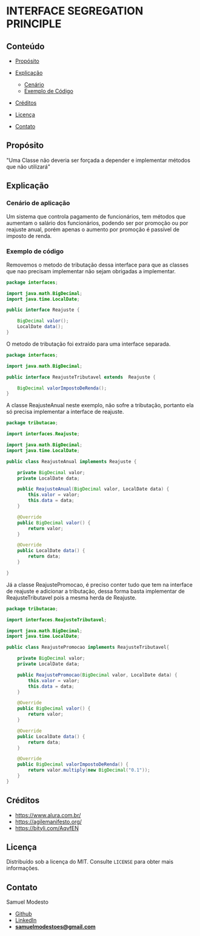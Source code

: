 <br />
<p >
  <h1>INTERFACE SEGREGATION PRINCIPLE</h1>
</p>


<!-- TABLE OF CONTENTS -->

## Conteúdo

- [Propósito](#Propósito)
- [Explicação](#Explicação)
  - [Cenário](#Cenário-De-Aplicação)
  - [Exemplo de Código](#Exemplo-de-código)

- [Créditos](#Créditos)
- [Licença](#Licença)
- [Contato](#Contato)

## Propósito
"Uma Classe não deveria ser forçada a depender e implementar métodos que não utilizará"

## Explicação
### Cenário de aplicação
Um sistema que controla pagamento de funcionários, tem métodos que aumentam o salário dos funcionários, podendo ser por promoção ou por reajuste anual, porém apenas o aumento por promoção é passível de imposto de renda.

### Exemplo de código
Removemos o metodo de tributação dessa interface para que as classes que nao precisam implementar não sejam obrigadas a implementar.
```java 
package interfaces;

import java.math.BigDecimal;
import java.time.LocalDate;

public interface Reajuste {

    BigDecimal valor();
    LocalDate data();
}

```

O metodo de tributação foi extraído para uma interface separada.
```java 
package interfaces;

import java.math.BigDecimal;

public interface ReajusteTributavel extends  Reajuste {

    BigDecimal valorImpostoDeRenda();
}

```
A classe ReajusteAnual neste exemplo, não sofre a tributação, portanto ela só precisa implementar a interface de reajuste.
```java 
package tributacao;

import interfaces.Reajuste;

import java.math.BigDecimal;
import java.time.LocalDate;

public class ReajusteAnual implements Reajuste {

    private BigDecimal valor;
    private LocalDate data;

    public ReajusteAnual(BigDecimal valor, LocalDate data) {
        this.valor = valor;
        this.data = data;
    }

    @Override
    public BigDecimal valor() {
        return valor;
    }

    @Override
    public LocalDate data() {
        return data;
    }

}

```
Já a classe ReajustePromocao, é preciso conter tudo que tem na interface de reajuste e adicionar a tributação, dessa forma basta implementar de ReajusteTributavel pois a mesma herda de Reajuste.
```java 
package tributacao;

import interfaces.ReajusteTributavel;

import java.math.BigDecimal;
import java.time.LocalDate;

public class ReajustePromocao implements ReajusteTributavel{

    private BigDecimal valor;
    private LocalDate data;

    public ReajustePromocao(BigDecimal valor, LocalDate data) {
        this.valor = valor;
        this.data = data;
    }

    @Override
    public BigDecimal valor() {
        return valor;
    }

    @Override
    public LocalDate data() {
        return data;
    }

    @Override
    public BigDecimal valorImpostoDeRenda() {
        return valor.multiply(new BigDecimal("0.1"));
    }
}

```
<!-- ## Diagrama de classe -->

<!-- <p align="center">
  <a href="https://github.com/SamuelModesto">
      <img alt="Minerva" src="https://github.com/SamuelModesto/Imagens/blob/master/Imagens%20Minerva/strategy.png" />
  </a>
</p> -->

## Créditos
- https://www.alura.com.br/
- https://agilemanifesto.org/
- https://bityli.com/AqvfEN

## Licença

Distribuído sob a licença do MIT. Consulte `LICENSE` para obter mais informações.

## Contato
Samuel Modesto 
- [Github](https://github.com/SamuelModesto) 
- [LinkedIn](https://www.linkedin.com/in/samuelmodesto)
- **samuelmodestoes@gmail.com**
